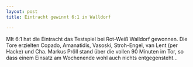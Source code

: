 ```yaml
---
layout: post
title: Eintracht gewinnt 6:1 in Walldorf

---
```


MIt 6:1 hat die Eintracht das Testspiel bei Rot-Weiß Walldorf gewonnen. Die Tore erzielten Copado, Amanatidis, Vasoski, Stroh-Engel, van Lent (per Hacke) und Cha. Markus Pröll stand über die vollen 90 Minuten im Tor, so dass einem Einsatz am Wochenende wohl auch nichts entgegensteht...


